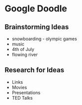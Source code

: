 # Google Doodle

## Brainstorming Ideas
* snowboarding - olympic games
* music
* 4th of July
* flowing river

## Research for Ideas
* Links
* Movies
* Presentations
* TED Talks
